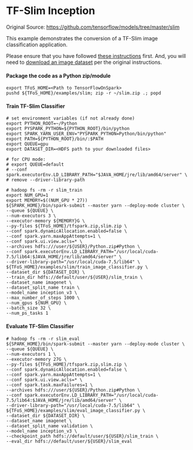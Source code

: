 # TF-Slim Inception

Original Source: https://github.com/tensorflow/models/tree/master/slim

This example demonstrates the conversion of a TF-Slim image classification application.

Please ensure that you have followed [these instructions](https://github.com/yahoo/TensorFlowOnSpark/wiki/GetStarted_YARN) first.
And, you will need to [download an image dataset](https://github.com/tensorflow/models/tree/master/slim) per the original instructions.

#### Package the code as a Python zip/module

    export TFoS_HOME=<Path to TensorFlowOnSpark>
    pushd ${TFoS_HOME}/examples/slim; zip -r ~/slim.zip .; popd

#### Train TF-Slim Classifier

    # set environment variables (if not already done)
    export PYTHON_ROOT=~/Python
    export PYSPARK_PYTHON=${PYTHON_ROOT}/bin/python
    export SPARK_YARN_USER_ENV="PYSPARK_PYTHON=Python/bin/python"
    export PATH=${PYTHON_ROOT}/bin/:$PATH
    export QUEUE=gpu
    export DATASET_DIR=<HDFS path to your downloaded files>

    # for CPU mode:
    # export QUEUE=default
    # --conf spark.executorEnv.LD_LIBRARY_PATH="$JAVA_HOME/jre/lib/amd64/server" \
    # remove --driver-library-path

    # hadoop fs -rm -r slim_train
    export NUM_GPU=1
    export MEMORY=$((NUM_GPU * 27))
    ${SPARK_HOME}/bin/spark-submit --master yarn --deploy-mode cluster \
    --queue ${QUEUE} \
    --num-executors 3 \
    --executor-memory ${MEMORY}G \
    --py-files ${TFoS_HOME}/tfspark.zip,slim.zip \
    --conf spark.dynamicAllocation.enabled=false \
    --conf spark.yarn.maxAppAttempts=1 \
    --conf spark.ui.view.acls=* \
    --archives hdfs:///user/${USER}/Python.zip#Python \
    --conf spark.executorEnv.LD_LIBRARY_PATH="/usr/local/cuda-7.5/lib64:$JAVA_HOME/jre/lib/amd64/server" \
    --driver-library-path="/usr/local/cuda-7.5/lib64" \
    ${TFoS_HOME}/examples/slim/train_image_classifier.py \
    --dataset_dir ${DATASET_DIR} \
    --train_dir hdfs://default/user/${USER}/slim_train \
    --dataset_name imagenet \
    --dataset_split_name train \
    --model_name inception_v3 \
    --max_number_of_steps 1000 \
    --num_gpus ${NUM_GPU} \
    --batch_size 32 \
    --num_ps_tasks 1

#### Evaluate TF-Slim Classifier

    # hadoop fs -rm -r slim_eval
    ${SPARK_HOME}/bin/spark-submit --master yarn --deploy-mode cluster \
    --queue ${QUEUE} \
    --num-executors 1 \
    --executor-memory 27G \
    --py-files ${TFoS_HOME}/tfspark.zip,slim.zip \
    --conf spark.dynamicAllocation.enabled=false \
    --conf spark.yarn.maxAppAttempts=1 \
    --conf spark.ui.view.acls=* \
    --conf spark.task.maxFailures=1 \
    --archives hdfs:///user/${USER}/Python.zip#Python \
    --conf spark.executorEnv.LD_LIBRARY_PATH="/usr/local/cuda-7.5/lib64:$JAVA_HOME/jre/lib/amd64/server" \
    --driver-library-path="/usr/local/cuda-7.5/lib64" \
    ${TFoS_HOME}/examples/slim/eval_image_classifier.py \
    --dataset_dir ${DATASET_DIR} \
    --dataset_name imagenet \
    --dataset_split_name validation \
    --model_name inception_v3 \
    --checkpoint_path hdfs://default/user/${USER}/slim_train \
    --eval_dir hdfs://default/user/${USER}/slim_eval
